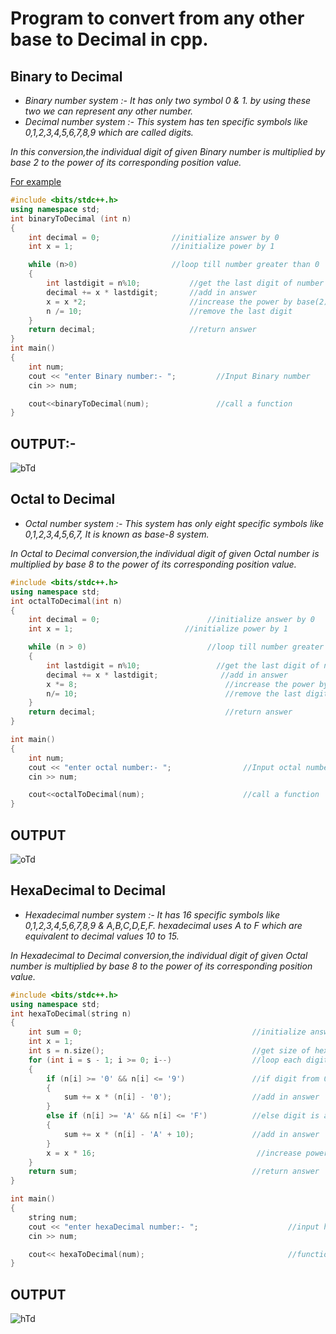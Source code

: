 # Program to convert from any other base to Decimal in cpp.
## Binary to Decimal 
- *Binary number system :- It has only two symbol 0 & 1. by using these two we can represent any other number.*
- *Decimal number system :- This system has ten specific symbols like 0,1,2,3,4,5,6,7,8,9 which are called digits.*

*In this conversion,the individual digit of given Binary number is multiplied by base 2 to the power of its corresponding position value.*

[For example](../num_sys.md)
```cpp
#include <bits/stdc++.h>
using namespace std;
int binaryToDecimal (int n)
{
    int decimal = 0;                //initialize answer by 0 
    int x = 1;                      //initialize power by 1

    while (n>0)                     //loop till number greater than 0 
    {
        int lastdigit = n%10;           //get the last digit of number 
        decimal += x * lastdigit;       //add in answer
        x = x *2;                       //increase the power by base(2)
        n /= 10;                        //remove the last digit 
    }
    return decimal;                     //return answer
}
int main()
{
    int num;
    cout << "enter Binary number:- ";         //Input Binary number 
    cin >> num;                         

    cout<<binaryToDecimal(num);               //call a function
}
```
## OUTPUT:- 
![bTd](https://user-images.githubusercontent.com/70843941/138642039-17674329-9210-4e7b-99f0-aaf21c785662.png)

## Octal to Decimal 
- *Octal number system :- This system has only eight specific symbols like 0,1,2,3,4,5,6,7, It is known as base-8 system.*

*In Octal to Decimal conversion,the individual digit of given Octal number is multiplied by base 8 to the power of its corresponding position value.*
```cpp
#include <bits/stdc++.h>
using namespace std;
int octalToDecimal(int n)
{
    int decimal = 0;                        //initialize answer by 0 
    int x = 1;                         //initialize power by 1

    while (n > 0)                           //loop till number greater than 0
    {
        int lastdigit = n%10;                 //get the last digit of number
        decimal += x * lastdigit;              //add in answer
        x *= 8;                                 //increase the power by base(8)
        n/= 10;                                 //remove the last digit 
    }
    return decimal;                             //return answer
}

int main()
{
    int num;
    cout << "enter octal number:- ";                //Input octal number 
    cin >> num;

    cout<<octalToDecimal(num);                      //call a function
}
```
## OUTPUT  
![oTd](https://user-images.githubusercontent.com/70843941/138642094-539c791b-2344-4bfe-9f52-a239ccbcf9bf.png)

## HexaDecimal to Decimal 
- *Hexadecimal number system :- It has 16 specific symbols like 0,1,2,3,4,5,6,7,8,9 & A,B,C,D,E,F. hexadecimal uses A to F which are equivalent to decimal values 10 to 15.*

*In Hexadecimal to Decimal conversion,the individual digit of given Octal number is multiplied by base 8 to the power of its corresponding position value.*
```cpp
#include <bits/stdc++.h>
using namespace std;
int hexaToDecimal(string n)
{
    int sum = 0;                                      //initialize answer with 0 
    int x = 1;
    int s = n.size();                                 //get size of hexadecimal number
    for (int i = s - 1; i >= 0; i--)                  //loop each digit of number till greater than 0 
    {
        if (n[i] >= '0' && n[i] <= '9')               //if digit from 0 to 9 
        {
            sum += x * (n[i] - '0');                  //add in answer
        }
        else if (n[i] >= 'A' && n[i] <= 'F')          //else digit is a char 
        {
            sum += x * (n[i] - 'A' + 10);             //add in answer 
        }
        x = x * 16;                                    //increase power by base (16)
    }
    return sum;                                       //return answer
}

int main()
{
    string num;
    cout << "enter hexaDecimal number:- ";                    //input hexadecimal number
    cin >> num;

    cout<< hexaToDecimal(num);                                //function call
}
```
## OUTPUT  
![hTd](https://user-images.githubusercontent.com/70843941/138642131-feeee7fe-74f7-4e18-92b9-cd3bbb4f28f5.png)

